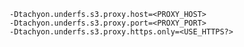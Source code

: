     -Dtachyon.underfs.s3.proxy.host=<PROXY_HOST>
    -Dtachyon.underfs.s3.proxy.port=<PROXY_PORT>
    -Dtachyon.underfs.s3.proxy.https.only=<USE_HTTPS?>
